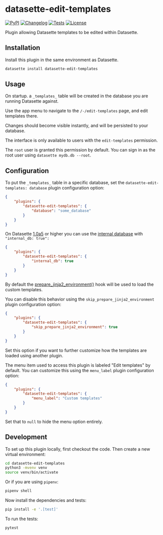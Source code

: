 # datasette-edit-templates

[![PyPI](https://img.shields.io/pypi/v/datasette-edit-templates.svg)](https://pypi.org/project/datasette-edit-templates/)
[![Changelog](https://img.shields.io/github/v/release/simonw/datasette-edit-templates?include_prereleases&label=changelog)](https://github.com/simonw/datasette-edit-templates/releases)
[![Tests](https://github.com/simonw/datasette-edit-templates/workflows/Test/badge.svg)](https://github.com/simonw/datasette-edit-templates/actions?query=workflow%3ATest)
[![License](https://img.shields.io/badge/license-Apache%202.0-blue.svg)](https://github.com/simonw/datasette-edit-templates/blob/main/LICENSE)

Plugin allowing Datasette templates to be edited within Datasette.

## Installation

Install this plugin in the same environment as Datasette.
```bash
datasette install datasette-edit-templates
```
## Usage

On startup. a `_templates_` table will be created in the database you are running Datasette against.

Use the app menu to navigate to the `/-/edit-templates` page, and edit templates there.

Changes should become visible instantly, and will be persisted to your database.

The interface is only available to users with the `edit-templates` permission.

The `root` user is granted this permission by default. You can sign in as the root user using `datasette mydb.db --root`.

## Configuration

To put the `_templates_` table in a specific database, set the `datasette-edit-templates: database` plugin configuration option:

```json
{
    "plugins": {
        "datasette-edit-templates": {
            "database": "some_database"
        }
    }
}
```
On Datasette [1.0a5](https://docs.datasette.io/en/latest/changelog.html#a5-2023-08-29) or higher you can use the [internal database](https://docs.datasette.io/en/latest/internals.html#internals-internal) with `"internal_db: true":`

```json
{
    "plugins": {
        "datasette-edit-templates": {
            "internal_db": true
        }
    }
}
```

By default the [prepare_jinja2_environment()](https://docs.datasette.io/en/stable/plugin_hooks.html#prepare-jinja2-environment-env-datasette) hook will be used to load the custom templates.

You can disable this behavior using the `skip_prepare_jinja2_environment` plugin configuration option:

```json
{
    "plugins": {
        "datasette-edit-templates": {
            "skip_prepare_jinja2_environment": true
        }
    }
}
```
Set this option if you want to further customize how the templates are loaded using another plugin.

The menu item used to access this plugin is labeled "Edit templates" by default. You can customize this using the `menu_label` plugin configuration option:

```json
{
    "plugins": {
        "datasette-edit-templates": {
            "menu_label": "Custom templates"
        }
    }
}
```
Set that to `null` to hide the menu option entirely.

## Development

To set up this plugin locally, first checkout the code. Then create a new virtual environment:
```bash
cd datasette-edit-templates
python3 -mvenv venv
source venv/bin/activate
```
Or if you are using `pipenv`:
```bash
pipenv shell
```
Now install the dependencies and tests:
```bash
pip install -e '.[test]'
```
To run the tests:
```bash
pytest
```
